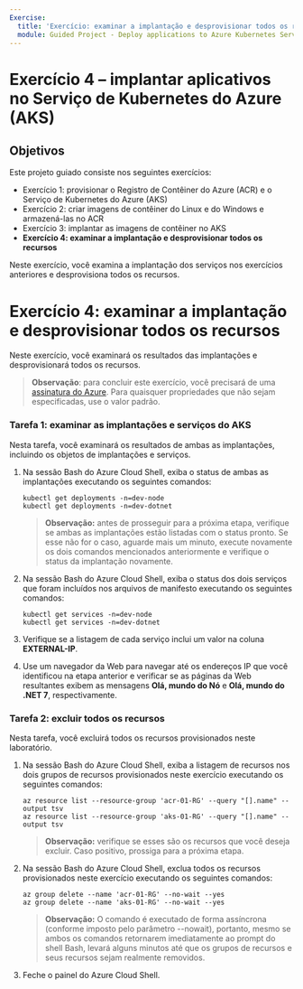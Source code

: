```yaml
---
Exercise:
  title: 'Exercício: examinar a implantação e desprovisionar todos os recursos'
  module: Guided Project - Deploy applications to Azure Kubernetes Service
---
```

# Exercício 4 – implantar aplicativos no Serviço de Kubernetes do Azure (AKS)

## Objetivos

Este projeto guiado consiste nos seguintes exercícios:

+ Exercício 1: provisionar o Registro de Contêiner do Azure (ACR) e o Serviço de Kubernetes do Azure (AKS)
+ Exercício 2: criar imagens de contêiner do Linux e do Windows e armazená-las no ACR
+ Exercício 3: implantar as imagens de contêiner no AKS
+ **Exercício 4: examinar a implantação e desprovisionar todos os recursos**

Neste exercício, você examina a implantação dos serviços nos exercícios anteriores e desprovisiona todos os recursos.

# Exercício 4: examinar a implantação e desprovisionar todos os recursos
Neste exercício, você examinará os resultados das implantações e desprovisionará todos os recursos.

>**Observação**: para concluir este exercício, você precisará de uma [assinatura do Azure](https://azure.microsoft.com/free/).
> Para quaisquer propriedades que não sejam especificadas, use o valor padrão.

### Tarefa 1: examinar as implantações e serviços do AKS
Nesta tarefa, você examinará os resultados de ambas as implantações, incluindo os objetos de implantações e serviços.

1. Na sessão Bash do Azure Cloud Shell, exiba o status de ambas as implantações executando os seguintes comandos:

   ```kubectl
   kubectl get deployments -n=dev-node
   kubectl get deployments -n=dev-dotnet
   ```

   > **Observação:** antes de prosseguir para a próxima etapa, verifique se ambas as implantações estão listadas com o status pronto. Se esse não for o caso, aguarde mais um minuto, execute novamente os dois comandos mencionados anteriormente e verifique o status da implantação novamente.

1. Na sessão Bash do Azure Cloud Shell, exiba o status dos dois serviços que foram incluídos nos arquivos de manifesto executando os seguintes comandos:

   ```kubectl
   kubectl get services -n=dev-node
   kubectl get services -n=dev-dotnet
   ```

1. Verifique se a listagem de cada serviço inclui um valor na coluna **EXTERNAL-IP**. 
1. Use um navegador da Web para navegar até os endereços IP que você identificou na etapa anterior e verificar se as páginas da Web resultantes exibem as mensagens **Olá, mundo do Nó** e **Olá, mundo do .NET 7**, respectivamente.

### Tarefa 2: excluir todos os recursos
Nesta tarefa, você excluirá todos os recursos provisionados neste laboratório.

1. Na sessão Bash do Azure Cloud Shell, exiba a listagem de recursos nos dois grupos de recursos provisionados neste exercício executando os seguintes comandos:

   ```azurecli
   az resource list --resource-group 'acr-01-RG' --query "[].name" --output tsv
   az resource list --resource-group 'aks-01-RG' --query "[].name" --output tsv
   ```

   > **Observação:** verifique se esses são os recursos que você deseja excluir. Caso positivo, prossiga para a próxima etapa.

1. Na sessão Bash do Azure Cloud Shell, exclua todos os recursos provisionados neste exercício executando os seguintes comandos:

   ```azurecli
   az group delete --name 'acr-01-RG' --no-wait --yes
   az group delete --name 'aks-01-RG' --no-wait --yes
   ```

   > **Observação:** O comando é executado de forma assíncrona (conforme imposto pelo parâmetro --nowait), portanto, mesmo se ambos os comandos retornarem imediatamente ao prompt do shell Bash, levará alguns minutos até que os grupos de recursos e seus recursos sejam realmente removidos.

1. Feche o painel do Azure Cloud Shell.
